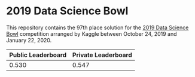 # 2019 Data Science Bowl

This repository contains the 97th place solution for the [2019 Data Science Bowl](https://www.kaggle.com/c/data-science-bowl-2019/overview) competition arranged by Kaggle between October 24, 2019 and January 22, 2020.

Public Leaderboard | Private Leaderboard
------------------ | -------------------
0.530 | 0.547







